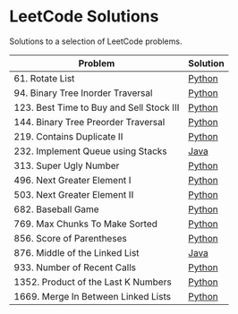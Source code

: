 # LeetCode Solutions
Solutions to a selection of LeetCode problems.

| Problem | Solution |
| --- | --- |
| 61. Rotate List | [Python](./problems/61.%20Rotate%20List/main.py) |
| 94. Binary Tree Inorder Traversal | [Python](./problems/94.%20Binary%20Tree%20Inorder%20Traversal/main.py) |
| 123. Best Time to Buy and Sell Stock III | [Python](./problems/123.%20Best%20Time%20to%20Buy%20and%20Sell%20Stock%20III/main.py) |
| 144. Binary Tree Preorder Traversal | [Python](./problems/144.%20Binary%20Tree%20Preorder%20Traversal/main.py) |
| 219. Contains Duplicate II | [Python](./problems/219.%20Contains%20Duplicate%20II/main.py) |
| 232. Implement Queue using Stacks | [Java](./problems/232.%20Implement%20Queue%20using%20Stacks/MyQueue.java) |
| 313. Super Ugly Number | [Python](./problems/313.%20Super%20Ugly%20Number/main.py) |
| 496. Next Greater Element I | [Python](./problems/496.%20Next%20Greater%20Element%20I/main.py) |
| 503. Next Greater Element II | [Python](./problems/503.%20Next%20Greater%20Element%20II/main.py) |
| 682. Baseball Game | [Python](./problems/682.%20Baseball%20Game/main.py) |
| 769. Max Chunks To Make Sorted | [Python](./problems/769.%20Max%20Chunks%20To%20Make%20Sorted/main.py) |
| 856. Score of Parentheses | [Python](./problems/856.%20Score%20of%20Parentheses/main.py) |
| 876. Middle of the Linked List | [Java](./problems/876.%20Middle%20of%20the%20Linked%20List/Solution.java) |
| 933. Number of Recent Calls | [Python](./problems/933.%20Number%20of%20Recent%20Calls/main.py) |
| 1352. Product of the Last K Numbers | [Python](./problems/1352.%20Product%20of%20the%20Last%20K%20Numbers/main.py) |
| 1669. Merge In Between Linked Lists | [Python](./problems/1669.%20Merge%20In%20Between%20Linked%20Lists/main.py) |

